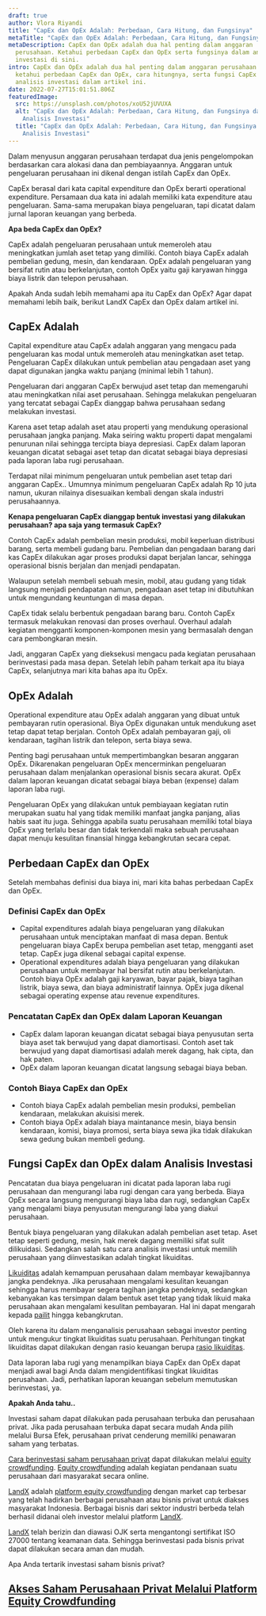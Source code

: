 ```yaml
---
draft: true
author: Vlora Riyandi
title: "CapEx dan OpEx Adalah: Perbedaan, Cara Hitung, dan Fungsinya"
metaTitle: "CapEx dan OpEx Adalah: Perbedaan, Cara Hitung, dan Fungsinya | LandX"
metaDescription: CapEx dan OpEx adalah dua hal penting dalam anggaran
  perusahaan. Ketahui perbedaan CapEx dan OpEx serta fungsinya dalam analisis
  investasi di sini.
intro: CapEx dan OpEx adalah dua hal penting dalam anggaran perusahaan. Yuk,
  ketahui perbedaan CapEx dan OpEx, cara hitungnya, serta fungsi CapEx dalam
  analisis investasi dalam artikel ini.
date: 2022-07-27T15:01:51.806Z
featuredImage:
  src: https://unsplash.com/photos/xoU52jUVUXA
  alt: "CapEx dan OpEx Adalah: Perbedaan, Cara Hitung, dan Fungsinya dalam
    Analisis Investasi"
  title: "CapEx dan OpEx Adalah: Perbedaan, Cara Hitung, dan Fungsinya dalam
    Analisis Investasi"
---
```

Dalam menyusun anggaran perusahaan terdapat dua jenis pengelompokan berdasarkan cara alokasi dana dan pembiayaannya. Anggaran untuk pengeluaran perusahaan ini dikenal dengan istilah CapEx dan OpEx. 

CapEx berasal dari kata capital expenditure dan OpEx berarti operational expenditure. Persamaan dua kata ini adalah memiliki kata expenditure atau pengeluaran. Sama-sama merupakan biaya pengeluaran, tapi dicatat dalam jurnal laporan keuangan yang berbeda. 

**Apa beda CapEx dan OpEx?**

CapEx adalah pengeluaran perusahaan untuk memeroleh atau meningkatkan jumlah aset tetap yang dimiliki. Contoh biaya CapEx adalah pembelian gedung, mesin, dan kendaraan. OpEx adalah pengeluaran yang bersifat rutin atau berkelanjutan, contoh OpEx yaitu gaji karyawan hingga biaya listrik dan telepon perusahaan.

Apakah Anda sudah lebih memahami apa itu CapEx dan OpEx? Agar dapat memahami lebih baik, berikut LandX CapEx dan OpEx dalam artikel ini.

## CapEx Adalah

Capital expenditure atau CapEx adalah anggaran yang mengacu pada pengeluaran kas modal untuk memeroleh atau meningkatkan aset tetap. Pengeluaran CapEx dilakukan untuk pembelian atau pengadaan aset yang dapat digunakan jangka waktu panjang (minimal lebih 1 tahun). 

Pengeluaran dari anggaran CapEx berwujud aset tetap dan memengaruhi atau meningkatkan nilai aset perusahaan. Sehingga melakukan pengeluaran yang tercatat sebagai CapEx dianggap bahwa perusahaan sedang melakukan investasi. 

Karena aset tetap adalah aset atau properti yang mendukung operasional perusahaan jangka panjang. Maka seiring waktu properti dapat mengalami penurunan nilai sehingga tercipta biaya depresiasi. CapEx dalam laporan keuangan dicatat sebagai aset tetap dan dicatat sebagai biaya depresiasi pada laporan laba rugi perusahaan. 

Terdapat nilai minimum pengeluaran untuk pembelian aset tetap dari anggaran CapEx.. Umumnya minimum pengeluaran CapEx adalah Rp 10 juta namun, ukuran nilainya disesuaikan kembali dengan skala industri perusahaannya. 

**Kenapa pengeluaran CapEx dianggap bentuk investasi yang dilakukan perusahaan? apa saja yang termasuk CapEx?**

Contoh CapEx adalah pembelian mesin produksi, mobil keperluan distribusi barang, serta membeli gudang baru. Pembelian dan pengadaan barang dari kas CapEx dilakukan agar proses produksi dapat berjalan lancar, sehingga operasional bisnis berjalan dan menjadi pendapatan.

Walaupun setelah membeli sebuah mesin, mobil, atau gudang yang tidak langsung menjadi pendapatan namun, pengadaan aset tetap ini dibutuhkan untuk mengundang keuntungan di masa depan. 

CapEx tidak selalu berbentuk pengadaan barang baru. Contoh CapEx termasuk melakukan renovasi dan proses overhaul. Overhaul adalah kegiatan mengganti komponen-komponen mesin yang bermasalah dengan cara pembongkaran mesin.

Jadi, anggaran CapEx yang dieksekusi mengacu pada kegiatan perusahaan berinvestasi pada masa depan. Setelah lebih paham terkait apa itu biaya CapEx, selanjutnya mari kita bahas apa itu OpEx.

## OpEx Adalah

Operational expenditure atau OpEx adalah anggaran yang dibuat untuk pembayaran rutin operasional. Biya OpEx digunakan untuk mendukung aset tetap dapat tetap berjalan. Contoh OpEx adalah pembayaran gaji, oli kendaraan, tagihan listrik dan telepon, serta biaya sewa.

Penting bagi perusahaan untuk mempertimbangkan besaran anggaran OpEx. Dikarenakan pengeluaran OpEx mencerminkan pengeluaran perusahaan dalam menjalankan operasional bisnis secara akurat. OpEx dalam laporan keuangan dicatat sebagai biaya beban (expense) dalam laporan laba rugi. 

Pengeluaran OpEx yang dilakukan untuk pembiayaan kegiatan rutin merupakan suatu hal yang tidak memiliki manfaat jangka panjang, alias habis saat itu juga. Sehingga apabila suatu perusahaan memiliki total biaya OpEx yang terlalu besar dan tidak terkendali maka sebuah perusahaan dapat menuju kesulitan finansial hingga kebangkrutan secara cepat.

## Perbedaan CapEx dan OpEx

Setelah membahas definisi dua biaya ini, mari kita bahas perbedaan CapEx dan OpEx. 

### Definisi CapEx dan OpEx

* Capital expenditures adalah biaya pengeluaran yang dilakukan perusahaan untuk menciptakan manfaat di masa depan. Bentuk pengeluaran biaya CapEx berupa pembelian aset tetap, mengganti aset tetap. CapEx juga dikenal sebagai capital expense.
* Operational expenditures adalah biaya pengeluaran yang dilakukan perusahaan untuk membayar hal bersifat rutin atau berkelanjutan. Contoh biaya OpEx adalah gaji karyawan, bayar pajak, biaya tagihan listrik, biaya sewa, dan biaya administratif lainnya. OpEx juga dikenal sebagai operating expense atau revenue expenditures.

### Pencatatan CapEx dan OpEx dalam Laporan Keuangan

* CapEx dalam laporan keuangan dicatat sebagai biaya penyusutan serta biaya aset tak berwujud yang dapat diamortisasi. Contoh aset tak berwujud yang dapat diamortisasi adalah merek dagang, hak cipta, dan hak paten. 
* OpEx dalam laporan keuangan dicatat langsung sebagai biaya beban. 

### Contoh Biaya CapEx dan OpEx

* Contoh biaya CapEx adalah pembelian mesin produksi, pembelian kendaraan, melakukan akuisisi merek.
* Contoh biaya OpEx adalah biaya maintanance mesin, biaya bensin kendaraan, komisi, biaya promosi, serta biaya sewa jika tidak dilakukan sewa gedung bukan membeli gedung. 

## Fungsi CapEx dan OpEx dalam Analisis Investasi

Pencatatan dua biaya pengeluaran ini dicatat pada laporan laba rugi perusahaan dan mengurangi laba rugi dengan cara yang berbeda. Biaya OpEx secara langsung mengurangi biaya laba dan rugi, sedangkan CapEx yang mengalami biaya penyusutan mengurangi laba yang diakui perusahaan.

Bentuk biaya pengeluaran yang dilakukan adalah pembelian aset tetap. Aset tetap seperti gedung, mesin, hak merek dagang memiliki sifat sulit dilikuidasi. Sedangkan salah satu cara analisis investasi untuk memilih perusahaan yang diinvestasikan adalah tingkat likuiditas. 

[Likuiditas](https://landx.id/blog/rasio-likuiditas-adalah/) adalah kemampuan perusahaan dalam membayar kewajibannya jangka pendeknya. Jika perusahaan mengalami kesulitan keuangan sehingga harus membayar segera tagihan jangka pendeknya, sedangkan kebanyakan kas tersimpan dalam bentuk aset tetap yang tidak likuid maka perusahaan akan mengalami kesulitan pembayaran. Hal ini dapat mengarah kepada [pailit](https://landx.id/blog/pailit-dan-bangkrut-perbedaan-dan-cara-mengantisipasinya/) hingga kebangkrutan.

Oleh karena itu dalam menganalisis perusahaan sebagai investor penting untuk mengukur tingkat likuiditas suatu perusahaan. Perhitungan tingkat likuiditas dapat dilakukan dengan rasio keuangan berupa [rasio likuiditas](https://landx.id/blog/rasio-likuiditas-adalah/). 

Data laporan laba rugi yang menampilkan biaya CapEx dan OpEx dapat menjadi awal bagi Anda dalam mengidentifikasi tingkat likuiditas perusahaan. Jadi, perhatikan laporan keuangan sebelum memutuskan berinvestasi, ya.

**Apakah Anda tahu..**

Investasi saham dapat dilakukan pada perusahaan terbuka dan perusahaan privat. Jika pada perusahaan terbuka dapat secara mudah Anda pilih melalui Bursa Efek, perusahaan privat cenderung memiliki penawaran saham yang terbatas.

[Cara berinvestasi saham perusahaan privat](https://landx.id/project/?utm_source=Blog&utm_medium=organic+keyword&utm_campaign=blog&utm_id=Blog) dapat dilakukan melalui [equity crowdfunding](https://landx.id/project/?utm_source=Blog&utm_medium=organic+keyword&utm_campaign=blog&utm_id=Blog). [Equity crowdfunding](https://landx.id/project/?utm_source=Blog&utm_medium=organic+keyword&utm_campaign=blog&utm_id=Blog) adalah kegiatan pendanaan suatu perusahaan dari masyarakat secara online.

[LandX](https://landx.id/project/?utm_source=Blog&utm_medium=organic+keyword&utm_campaign=blog&utm_id=Blog) adalah [platform equity crowdfunding](https://landx.id/project/?utm_source=Blog&utm_medium=organic+keyword&utm_campaign=blog&utm_id=Blog) dengan market cap terbesar yang telah hadirkan berbagai perusahaan atau bisnis privat untuk diakses masyarakat Indonesia. Berbagai bisnis dari sektor industri berbeda telah berhasil didanai oleh investor melalui platform [LandX](https://landx.id/project/?utm_source=Blog&utm_medium=organic+keyword&utm_campaign=blog&utm_id=Blog).

[LandX](https://landx.id/project/?utm_source=Blog&utm_medium=organic+keyword&utm_campaign=blog&utm_id=Blog) telah berizin dan diawasi OJK serta mengantongi sertifikat ISO 27000 tentang keamanan data. Sehingga berinvestasi pada bisnis privat dapat dilakukan secara aman dan mudah.

Apa Anda tertarik investasi saham bisnis privat?

## [Akses Saham Perusahaan Privat Melalui Platform Equity Crowdfunding](https://landx.id/project/?utm_source=Blog&utm_medium=organic+keyword&utm_campaign=blog&utm_id=Blog)